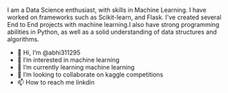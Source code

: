 I am a Data Science enthusiast, with skills in Machine Learning. I have worked on frameworks such as Scikit-learn, and Flask. I've created several End to End projects with machine learning.I also have strong programming abilities in Python, as well as a solid understanding of data structures and algorithms.

- 👋 Hi, I’m @abhi311295
- 👀 I’m interested in machine learning 
- 🌱 I’m currently learning machine learning 
- 💞️ I’m looking to collaborate on kaggle competitions
- 📫 How to reach me linkdin

<!---
abhi311295/abhi311295 is a ✨ special ✨ repository because its `README.md` (this file) appears on your GitHub profile.
You can click the Preview link to take a look at your changes.
--->
